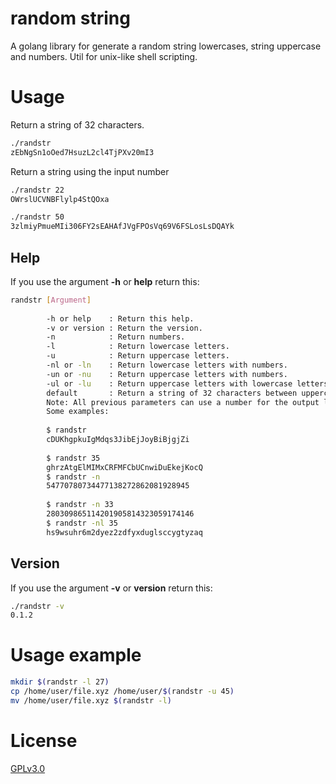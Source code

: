 # random string
A golang library for generate a random string lowercases, string uppercase and numbers. Util for unix-like shell scripting.

# Usage

Return a string of 32 characters.

```bash
./randstr
zEbNgSn1oOed7HsuzL2cl4TjPXv20mI3
```


Return a string using the input number

```bash
./randstr 22
OWrslUCVNBFlylp4StQOxa

./randstr 50
3zlmiyPmueMIi306FY2sEAHAfJVgFPOsVq69V6FSLosLsDQAYk
```

## Help

If you use the argument **-h** or **help** return this:

```bash
randstr [Argument]
                 
        -h or help    : Return this help.
        -v or version : Return the version. 
        -n            : Return numbers.
        -l            : Return lowercase letters.
        -u            : Return uppercase letters.
        -nl or -ln    : Return lowercase letters with numbers.
        -un or -nu    : Return uppercase letters with numbers.
        -ul or -lu    : Return uppercase letters with lowercase letters.
        default       : Return a string of 32 characters between uppercases, lowercases and numbers.
        Note: All previous parameters can use a number for the output length.
        Some examples:
        
        $ randstr
        cDUKhgpkuIgMdqs3JibEjJoyBiBjgjZi
        
        $ randstr 35
        ghrzAtgElMIMxCRFMFCbUCnwiDuEkejKocQ
        $ randstr -n
        54770780734477138272862081928945
     
        $ randstr -n 33
        280309865114201905814323059174146
        $ randstr -nl 35
        hs9wsuhr6m2dyez2zdfyxduglsccygtyzaq
```

## Version

If you use the argument **-v** or **version** return this:

```bash
./randstr -v
0.1.2
```

# Usage example

```bash
mkdir $(randstr -l 27)
cp /home/user/file.xyz /home/user/$(randstr -u 45)
mv /home/user/file.xyz $(randstr -l)
```

# License

[GPLv3.0](https://www.gnu.org/licenses/gpl-3.0.en.html)
